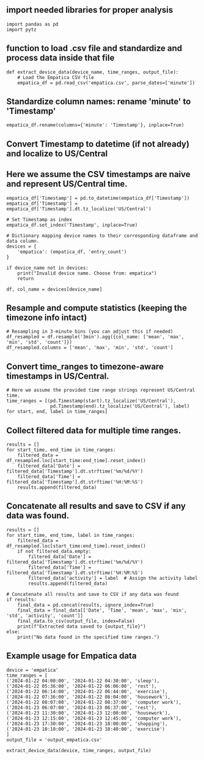 ## import needed libraries for proper analysis
    import pandas as pd
    import pytz

## function to load .csv file and standardize and process data inside that file
    def extract_device_data(device_name, time_ranges, output_file):
        # Load the Empatica CSV file
        empatica_df = pd.read_csv('empatica.csv', parse_dates=['minute'])
    
## Standardize column names: rename 'minute' to 'Timestamp'
    empatica_df.rename(columns={'minute': 'Timestamp'}, inplace=True)
    
## Convert Timestamp to datetime (if not already) and localize to US/Central
## Here we assume the CSV timestamps are naive and represent US/Central time.
    empatica_df['Timestamp'] = pd.to_datetime(empatica_df['Timestamp'])
    empatica_df['Timestamp'] = empatica_df['Timestamp'].dt.tz_localize('US/Central')
    
    # Set Timestamp as index
    empatica_df.set_index('Timestamp', inplace=True)
    
    # Dictionary mapping device names to their corresponding dataframe and data column.
    devices = {
        'empatica': (empatica_df, 'entry_count')
    }
    
    if device_name not in devices:
        print("Invalid device name. Choose from: empatica")
        return
    
    df, col_name = devices[device_name]
    
  ## Resample and compute statistics (keeping the timezone info intact)
    # Resampling in 3-minute bins (you can adjust this if needed)
    df_resampled = df.resample('3min').agg({col_name: ['mean', 'max', 'min', 'std', 'count']})
    df_resampled.columns = ['mean', 'max', 'min', 'std', 'count']
    
  ## Convert time_ranges to timezone-aware timestamps in US/Central.
    # Here we assume the provided time range strings represent US/Central time.
    time_ranges = [(pd.Timestamp(start).tz_localize('US/Central'),
                    pd.Timestamp(end).tz_localize('US/Central'), label) for start, end, label in time_ranges]
    
  ## Collect filtered data for multiple time ranges.
    results = []
    for start_time, end_time in time_ranges:
        filtered_data = df_resampled.loc[start_time:end_time].reset_index()
        filtered_data['Date'] = filtered_data['Timestamp'].dt.strftime('%m/%d/%Y')
        filtered_data['Time'] = filtered_data['Timestamp'].dt.strftime('%H:%M:%S')
        results.append(filtered_data)
    
   ## Concatenate all results and save to CSV if any data was found.
    results = []
    for start_time, end_time, label in time_ranges:
        filtered_data = df_resampled.loc[start_time:end_time].reset_index()
        if not filtered_data.empty:
            filtered_data['Date'] = filtered_data['Timestamp'].dt.strftime('%m/%d/%Y')
            filtered_data['Time'] = filtered_data['Timestamp'].dt.strftime('%H:%M:%S')
            filtered_data['activity'] = label  # Assign the activity label
            results.append(filtered_data)
    
    # Concatenate all results and save to CSV if any data was found
    if results:
        final_data = pd.concat(results, ignore_index=True)
        final_data = final_data[['Date', 'Time', 'mean', 'max', 'min', 'std', 'activity', 'count']]
        final_data.to_csv(output_file, index=False)
        print(f"Extracted data saved to {output_file}")
    else:
        print("No data found in the specified time ranges.")

## Example usage for Empatica data
    device = 'empatica'
    time_ranges = [
    ('2024-01-22 04:00:00', '2024-01-22 04:30:00', 'sleep'),
    ('2024-01-22 05:36:00', '2024-01-22 06:06:00', 'rest'),
    ('2024-01-22 06:14:00', '2024-01-22 06:44:00', 'exercise'),
    ('2024-01-22 07:36:00', '2024-01-22 08:04:00', 'housework'),
    ('2024-01-22 08:07:00', '2024-01-22 08:37:00', 'computer work'),
    ('2024-01-23 06:07:00', '2024-01-23 06:37:00', 'rest'),
    ('2024-01-23 11:30:00', '2024-01-23 12:00:00', 'housework'),
    ('2024-01-23 12:15:00', '2024-01-23 12:45:00', 'computer work'),
    ('2024-01-23 17:30:00', '2024-01-23 18:00:00', 'shopping'),
    ('2024-01-23 10:10:00', '2024-01-23 10:40:00', 'exercise')
    ]
    output_file = 'output_empatica.csv'

    extract_device_data(device, time_ranges, output_file)
